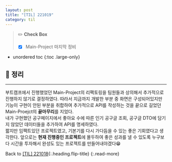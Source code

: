 ```yaml
---
layout: post
title: "[TIL] 221019"
category: til
---
```

> ✏️ **Check Box**
>
> * [x] <label>Main-Project 마지막 정비</label>

* unordered toc
{:toc .large-only}

## 📌 정리
***

부트캠프에서 진행했었던 Main-Project의 리팩토링을 팀원들과 상의해서 추가적으로 진행하지 않기로 결정하였다. 따라서 지금까지 개발한 부분 중 화면은 구성되어있지만 기능이 구현이 안된 부분을 취합하여 추가적으로 API를 작성하는 것을 끝으로 길었던 Main-Proejct의 **끝마무리**를 지었다.  
내가 구현했던 공구페이지에서 좋아요 수에 따른 인기 공구글 조회, 공구글 DTO에 담기지 않았던 데이터들을 추가하여 API를 명세하였다.  
짧지만 임팩트있던 프로젝트였고, 기본기를 다시 가다듬을 수 있는 좋은 기회였다고 생각한다. 앞으로는 **현재 진행중인 프로젝트**에 몰두하여 좋은 성과를 낼 수 있도록 누구보다 시간을 투자해서 완성도 있는 프로젝트를 만들어내야겠다😁

Back to [[TIL] 221018](221018-til){:.heading.flip-title}
{:.read-more}